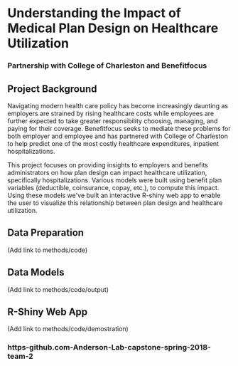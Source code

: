 # Understanding the Impact of Medical Plan Design on Healthcare Utilization
### Partnership with College of Charleston and Benefitfocus

## Project Background
Navigating modern health care policy has become increasingly daunting as employers are strained by rising healthcare costs while employees are further expected to take greater responsibility choosing, managing, and paying for their coverage. Benefitfocus seeks to mediate these problems for both employer and employee and has partnered with College of Charleston to help predict one of the most costly healthcare expenditures, inpatient hospitalizations.

This project focuses on providing insights to employers and benefits administrators on how plan design can impact healthcare utilization, specifically hospitalizations. Various models were built using benefit plan variables (deductible, coinsurance, copay, etc.), to compute this impact. Using these models we've built an interactive R-shiny web app to enable the user to visualize this relationship between plan design and healthcare utilization.

## Data Preparation
(Add link to methods/code)

## Data Models
(Add link to methods/code/output)

## R-Shiny Web App
(Add link to methods/code/demostration)

### https-github.com-Anderson-Lab-capstone-spring-2018-team-2
